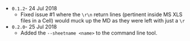 * `0.1.2`- 24 Jul 2018
  - Fixed issue #1 where the `\r\n` return lines (pertinent inside MS XLS files in a Cell) would muck up the MD
     as they were left with just a `\r`
* `0.2.0`- 25 Jul 2018
  - Added the `--sheetname <name>` to the command line tool.
